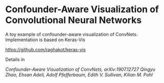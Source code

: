 # Confounder-Aware Visualization of Convolutional Neural Networks

A toy example of confounder-aware visualization of ConvNets.  Implementation is based on Keras-Vis

https://github.com/raghakot/keras-vis

Details in

*Confounder-Aware Visualization of ConvNets, arXiv:1907.12727*
*Qingyu Zhao, Ehsan Adeli, Adolf Pfefferbaum, Edith V. Sullivan, Kilian M. Pohl*

